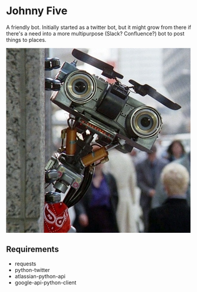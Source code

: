 # Johnny Five

A friendly bot.  Initially started as a twitter bot, but it might grow
from there if there's a need into a more multipurpose (Slack? Confluence?) bot
to post things to places.

![johnnyfive](https://github.com/LowellObservatory/JohnnyFive/blob/master/images/johnnyfive.jpg)

## Requirements

- requests
- python-twitter
- atlassian-python-api
- google-api-python-client
